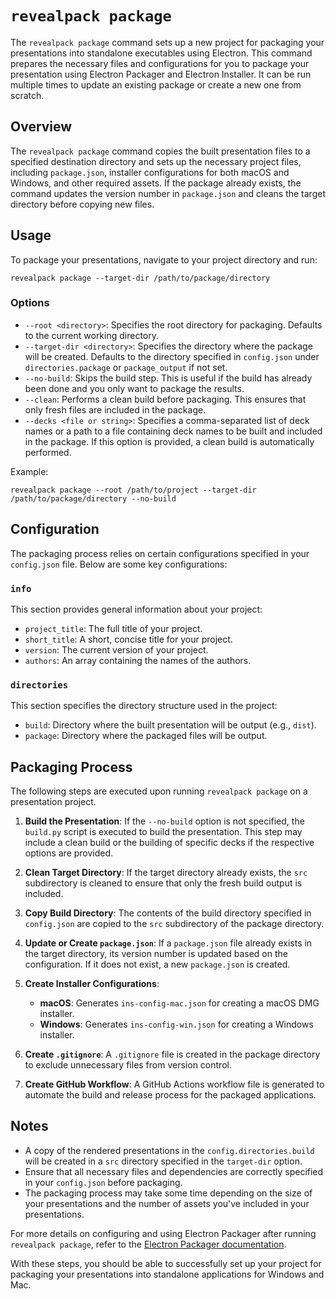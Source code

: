 # `revealpack package`

The `revealpack package` command sets up a new project for packaging your presentations into standalone executables using Electron. This command prepares the necessary files and configurations for you to package your presentation using Electron Packager and Electron Installer. It can be run multiple times to update an existing package or create a new one from scratch.

## Overview

The `revealpack package` command copies the built presentation files to a specified destination directory and sets up the necessary project files, including `package.json`, installer configurations for both macOS and Windows, and other required assets. If the package already exists, the command updates the version number in `package.json` and cleans the target directory before copying new files.

## Usage

To package your presentations, navigate to your project directory and run:

```
revealpack package --target-dir /path/to/package/directory
```

### Options

- `--root <directory>`: Specifies the root directory for packaging. Defaults to the current working directory.
- `--target-dir <directory>`: Specifies the directory where the package will be created. Defaults to the directory specified in `config.json` under `directories.package` or `package_output` if not set.
- `--no-build`: Skips the build step. This is useful if the build has already been done and you only want to package the results.
- `--clean`: Performs a clean build before packaging. This ensures that only fresh files are included in the package.
- `--decks <file or string>`: Specifies a comma-separated list of deck names or a path to a file containing deck names to be built and included in the package. If this option is provided, a clean build is automatically performed.

Example:

```
revealpack package --root /path/to/project --target-dir /path/to/package/directory --no-build
```

## Configuration

The packaging process relies on certain configurations specified in your `config.json` file. Below are some key configurations:

### `info`

This section provides general information about your project:

- `project_title`: The full title of your project.
- `short_title`: A short, concise title for your project.
- `version`: The current version of your project.
- `authors`: An array containing the names of the authors.

### `directories`

This section specifies the directory structure used in the project:

- `build`: Directory where the built presentation will be output (e.g., `dist`).
- `package`: Directory where the packaged files will be output.

## Packaging Process

The following steps are executed upon running `revealpack package` on a presentation project.

1. **Build the Presentation**: If the `--no-build` option is not specified, the `build.py` script is executed to build the presentation. This step may include a clean build or the building of specific decks if the respective options are provided.

2. **Clean Target Directory**: If the target directory already exists, the `src` subdirectory is cleaned to ensure that only the fresh build output is included.

3. **Copy Build Directory**: The contents of the build directory specified in `config.json` are copied to the `src` subdirectory of the package directory.

4. **Update or Create `package.json`**: If a `package.json` file already exists in the target directory, its version number is updated based on the configuration. If it does not exist, a new `package.json` is created.

5. **Create Installer Configurations**:
    - **macOS**: Generates `ins-config-mac.json` for creating a macOS DMG installer.
    - **Windows**: Generates `ins-config-win.json` for creating a Windows installer.

6. **Create `.gitignore`**: A `.gitignore` file is created in the package directory to exclude unnecessary files from version control.

7. **Create GitHub Workflow**: A GitHub Actions workflow file is generated to automate the build and release process for the packaged applications.

## Notes

- A copy of the rendered presentations in the `config.directories.build` will be created in a `src` directory specified in the `target-dir` option.
- Ensure that all necessary files and dependencies are correctly specified in your `config.json` before packaging.
- The packaging process may take some time depending on the size of your presentations and the number of assets you've included in your presentations.

For more details on configuring and using Electron Packager after running `revealpack package`, refer to the [Electron Packager documentation](https://www.electronjs.org/docs/tutorial/application-packaging).

With these steps, you should be able to successfully set up your project for packaging your presentations into standalone applications for Windows and Mac.